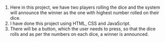 1. Here in this project, we have two players rolling the dice and the system will announce the winner as the one with highest number rolled on their dice.
2. I have done this project using HTML, CSS and JavaScript.
3. There will be a button, which the user needs to press, so that the dice rolls and as per the numbers on each dice, a winner is announced.
